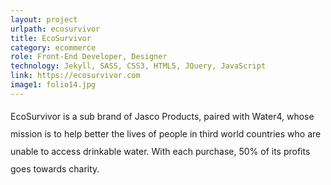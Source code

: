 ```yaml
---
layout: project
urlpath: ecosurvivor
title: EcoSurvivor
category: ecommerce
role: Front-End Developer, Designer
technology: Jekyll, SASS, CSS3, HTML5, JQuery, JavaScript
link: https://ecosurvivor.com
image1: folio14.jpg
---
```

<p style="line-height: 2em">
EcoSurvivor is a sub brand of Jasco Products, paired with Water4, whose mission is to help better the lives of people in third world countries who are unable to access drinkable water. With each purchase, 50% of its profits goes towards charity.
</p>